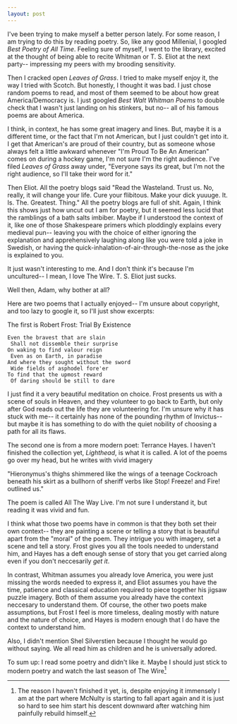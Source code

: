 ```yaml
---
layout: post
---
```


I've been trying to make myself a better person lately. For some reason, I am trying to do this by reading poetry. So, like any good Millenial, I googled *Best Poetry of All Time*. Feeling sure of myself, I went to the library, excited at the thought of being able to recite Whitman or T. S. Eliot at the next party-- impressing my peers with my brooding sensitivity.

Then I cracked open *Leaves of Grass*. I tried to make myself enjoy it, the way I tried with Scotch.  But honestly, I thought it was bad. I just chose random poems to read, and most of them seemed to be about how great America/Democracy is. I just googled *Best Walt Whitman Poems* to double check that I wasn't just landing on his stinkers, but no-- all of his famous poems are about America. 

I think, in context, he has some great imagery and lines. But, maybe it is a different time, or the fact that I'm not American, but I just couldn't get into it. I get that American's are proud of their country, but as someone whose always felt a little awkward whenever "I'm Proud To Be An American" comes on during a hockey game, I'm not sure I'm the right audience. I've filed *Leaves of Grass* away under, "Everyone says its great, but I'm not the right audience, so I'll take their
    word for it."

Then Eliot. All the poetry blogs said "Read the Wasteland. Trust us. No, really, it will change your life. Cure your flibitous. Make your dick yuuuge. It. Is. The. Greatest. Thing." All the poetry blogs are full of shit. Again, I think this shows just how uncut out I am for poetry, but it seemed less lucid that the ramblings of a bath salts imbiber. Maybe if I understood the context of it, like one of those Shakespeare primers which ploddingly explains every medieval pun--
    leaving you with the choice of either ignoring the explanation and apprehensively laughing along like you were told a joke in Swedish, or having the quick-inhalation-of-air-through-the-nose as the joke is explained to you.

It just wasn't interesting to me. And I don't think it's because I'm uncultured-- I mean, I love The Wire. T. S. Eliot just sucks.

 Well then, Adam, why bother at all? 

Here are two poems that I actually enjoyed-- I'm unsure about copyright, and too lazy to google it, so I'll just show excerpts:

The first is Robert Frost: Trial By Existence
    
    Even the bravest that are slain
     Shall not dissemble their surprise
    On waking to find valour reign
     Even as on Earth, in paradise
    And where they sought without the sword
     Wide fields of asphodel fore'er
    To find that the upmost reward
     Of daring should be still to dare

I just find it a very beautiful meditation on choice. Frost presents us with a scene of souls in Heaven, and they volunteer to go back to Earth, but only after God reads out the life they are volunteering for. I'm unsure why it has stuck with me-- it certainly has none of the pounding rhythm of Invictus-- but maybe it is has something to do with the quiet nobility of choosing a path for all its flaws.

The second one is from a more modern poet: Terrance Hayes. I haven't finished the collection yet, *Lighthead*, is what it is called. A lot of the poems go over my head, but he writes with vivid imagery

"Hieronymus's thighs shimmered like the wings of a teenage Cockroach beneath his skirt as a bullhorn of sheriff verbs like Stop! Freeze! and Fire! outlined us."

The poem is called All The Way Live. I'm not sure I understand it, but reading it was vivid and fun.

I think what those two poems have in common is that they both set their own context-- they are painting a scene or telling a story that is beautiful apart from the "moral" of the poem. They intrigue you with imagery, set a scene and tell a story. Frost gives you all the tools needed to understand him, and Hayes has a deft enough sense of story that you get carried along even if you don't neccesarily *get it*.

In contrast, Whitman assumes you already love America, you were just missing the words needed to express it, and Eliot assumes you have the time, patience and classical education required to piece together his jigsaw puzzle imagery. Both of
them assume you already have the context neccesary to understand them. Of course, the other two poets make assumptions, but Frost I feel is more timeless, dealing mostly with nature and the nature of choice, and Hayes is modern enough that I do have the context to understand him.  

Also, I didn't mention Shel Silverstien because I thought he would go without saying. We all read him as children and he is universally adored.


To sum up: I read some poetry and didn't like it. Maybe I should just stick to modern poetry and watch the last season of The Wire[^1]

[^1]: The reason I haven't finished it yet, is, despite enjoying it immensely I am at the part where McNulty is starting to fall apart again and it is just so hard to see him start his descent downward after watching him painfully rebuild himself.
